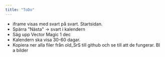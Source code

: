 ```yaml
---
title: "ToDo"
---
```


* iframe visas med svart på svart. Startsidan.
* Spärra "Nästa" -> svart i kalendern
* Säg upp Vector Magic 1 dec
* Kalendern ska visa 30-60 dagar.
* Kopiera ner alla filer från old_SrS till github och se till att de fungerar. Bl a bilder

